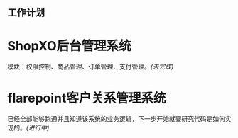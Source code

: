## 工作计划 ##

# ShopXO后台管理系统 #

模块：权限控制、商品管理、订单管理、支付管理。*(未完成)*

# flarepoint客户关系管理系统 #
    
已经全部能够跑通并且知道该系统的业务逻辑，下一步开始就要研究代码是如何实现的。*(进行中)*
